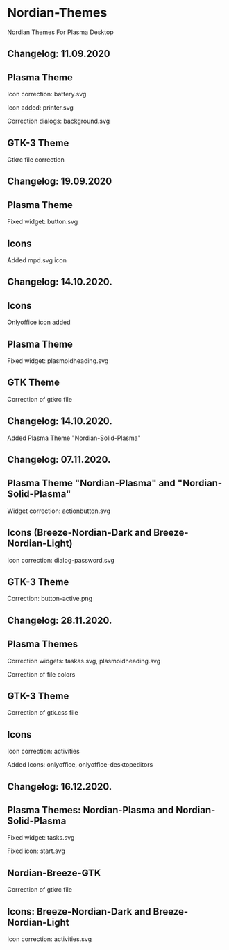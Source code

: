 # Nordian-Themes
Nordian Themes For Plasma Desktop

Changelog: 11.09.2020
----------------------

Plasma Theme
-------------

Icon correction: battery.svg

Icon added: printer.svg

Correction dialogs: background.svg

GTK-3 Theme
------------

Gtkrc file correction

Changelog: 19.09.2020
---------------------

Plasma Theme
------------

Fixed widget: button.svg

Icons
------

Added mpd.svg icon

Changelog: 14.10.2020.
----------------------

Icons
-----

Onlyoffice icon added

Plasma Theme
------------

Fixed widget: plasmoidheading.svg

GTK Theme
---------

Correction of gtkrc file

Changelog: 14.10.2020.
----------------------

Added Plasma Theme "Nordian-Solid-Plasma"

Changelog: 07.11.2020.
----------------------

Plasma Theme "Nordian-Plasma" and "Nordian-Solid-Plasma"
-----------------------------

Widget correction: actionbutton.svg

Icons (Breeze-Nordian-Dark and Breeze-Nordian-Light)
------------------------------------------------------

Icon correction: dialog-password.svg

GTK-3 Theme
-----------

Correction: button-active.png

Changelog: 28.11.2020.
---------------------

Plasma Themes
--------------

Correction widgets: taskas.svg, plasmoidheading.svg

Correction of file colors

GTK-3 Theme
-----------

Correction of gtk.css file

Icons
------

Icon correction: activities

Added Icons: onlyoffice, onlyoffice-desktopeditors

Changelog: 16.12.2020.
---------------------

Plasma Themes: Nordian-Plasma and Nordian-Solid-Plasma
------------------------------------------------------

Fixed widget: tasks.svg

Fixed icon: start.svg

Nordian-Breeze-GTK
-------------------

Correction of gtkrc file

Icons: Breeze-Nordian-Dark and Breeze-Nordian-Light
---------------------------------------------------

Icon correction: activities.svg
